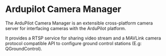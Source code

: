 # Ardupilot Camera Manager

The ArduPilot Camera Manager is an extensible cross-platform camera server for interfacing cameras with the ArduPilot platform.

It provides a RTSP service for sharing video stream and a MAVLink camera protocol compatible API to configure ground control stations (E.g: QGroundControl).
